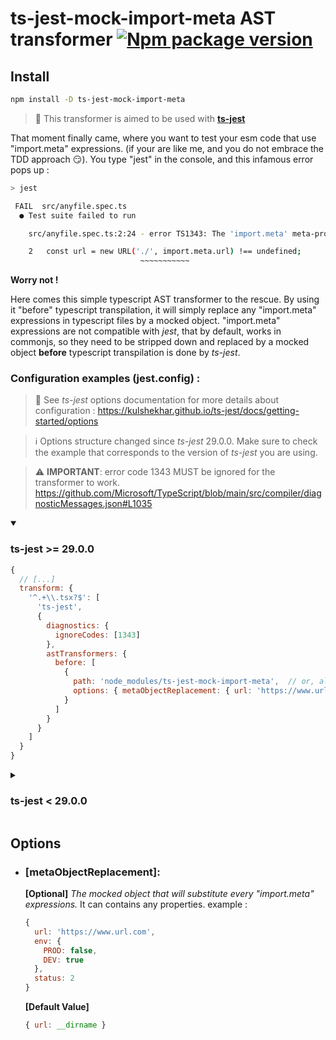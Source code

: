 # ts-jest-mock-import-meta AST transformer [![Npm package version](https://badgen.net/npm/v/ts-jest-mock-import-meta)](https://npmjs.com/package/ts-jest-mock-import-meta)

## Install
```bash
npm install -D ts-jest-mock-import-meta
```
>:green_book: This transformer is aimed to be used with [**ts-jest**](https://github.com/kulshekhar/ts-jest)

That moment finally came, where you want to test your esm code that use "import.meta" expressions. (if your are like me, and you do not embrace the TDD approach  :smirk:). You type "jest" in the console, and this infamous error pops up :
````bash
> jest

 FAIL  src/anyfile.spec.ts
  ● Test suite failed to run

    src/anyfile.spec.ts:2:24 - error TS1343: The 'import.meta' meta-property is only allowed when the '--module' option is 'es2020', 'esnext', or 'system'.

    2   const url = new URL('./', import.meta.url) !== undefined;
                             ~~~~~~~~~~~
````
**Worry not !**

Here comes this simple typescript AST transformer to the rescue. 
By using it "before" typescript transpilation, it will simply replace any "import.meta" expressions in typescript files by a mocked object.
"import.meta" expressions are not compatible with *jest*, that by default, works in commonjs, so they need to be stripped down and replaced by a mocked object **before** typescript transpilation is done by *ts-jest*.

 ### Configuration examples (**jest.config**) :
> 📘 See *ts-jest* options documentation for more details about configuration  : https://kulshekhar.github.io/ts-jest/docs/getting-started/options

> ℹ️ Options structure changed since *ts-jest* 29.0.0. Make sure to check the example that corresponds to the version of *ts-jest* you are using.

> ⚠️ **IMPORTANT**: error code 1343 MUST be ignored for the transformer to work.
> https://github.com/Microsoft/TypeScript/blob/main/src/compiler/diagnosticMessages.json#L1035

<details open>
 <summary><h3>ts-jest >= 29.0.0</h3></summary>
 
```javascript
{
  // [...]
  transform: {
    '^.+\\.tsx?$': [
      'ts-jest',
      {
        diagnostics: {
          ignoreCodes: [1343]
        },
        astTransformers: {
          before: [
            {
              path: 'node_modules/ts-jest-mock-import-meta',  // or, alternatively, 'ts-jest-mock-import-meta' directly, without node_modules.
              options: { metaObjectReplacement: { url: 'https://www.url.com' } }
            }
          ]
        }
      }
    ]
  }
}
```
</details>

<details>
 <summary><h3>ts-jest < 29.0.0</h3></summary>

```javascript
{
  // [...]
  globals: {
    'ts-jest': {
      diagnostics: {
        ignoreCodes: [1343]
      },
      astTransformers: {
        before: [
          {
            path: 'node_modules/ts-jest-mock-import-meta',  // or, alternatively, 'ts-jest-mock-import-meta' directly, without node_modules.
            options: { metaObjectReplacement: { url: 'https://www.url.com' } }
          }
        ]
      }
    }
  }
}
```
</details>

## Options

- ### [metaObjectReplacement]:

  **[Optional]** *The mocked object that will substitute every "import.meta" expressions.*
  It can contains any properties.
  example :
  ````javascript
  {
    url: 'https://www.url.com',
    env: {
      PROD: false,
      DEV: true
    },
    status: 2
  }
  ````
  **[Default Value]**
  ````javascript
  { url: __dirname }
  ````
